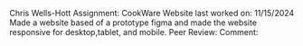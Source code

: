 Chris Wells-Hott
Assignment: CookWare Website
last worked on: 11/15/2024
Made a website based of a prototype figma and made the website responsive for desktop,tablet, and mobile.
Peer Review:
Comment:
